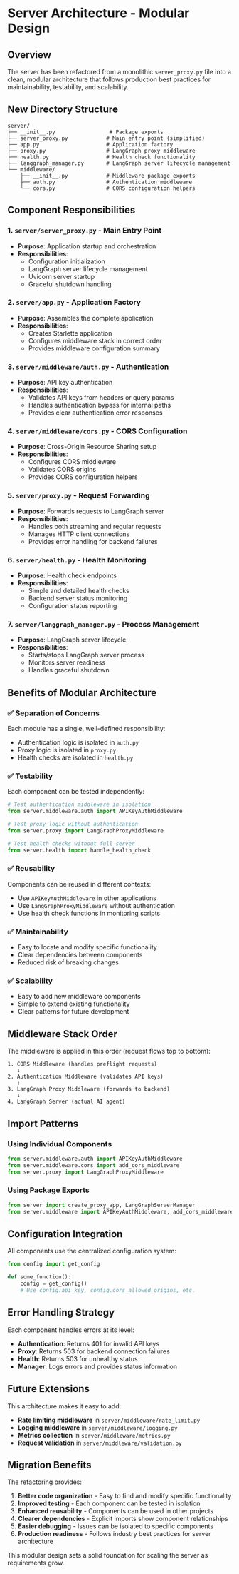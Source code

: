 # Server Architecture - Modular Design

## Overview

The server has been refactored from a monolithic `server_proxy.py` file into a clean, modular architecture that follows production best practices for maintainability, testability, and scalability.

## New Directory Structure

```
server/
├── __init__.py                 # Package exports
├── server_proxy.py            # Main entry point (simplified)
├── app.py                     # Application factory
├── proxy.py                   # LangGraph proxy middleware
├── health.py                  # Health check functionality
├── langgraph_manager.py       # LangGraph server lifecycle management
└── middleware/
    ├── __init__.py            # Middleware package exports
    ├── auth.py                # Authentication middleware
    └── cors.py                # CORS configuration helpers
```

## Component Responsibilities

### 1. **`server/server_proxy.py`** - Main Entry Point
- **Purpose**: Application startup and orchestration
- **Responsibilities**:
  - Configuration initialization
  - LangGraph server lifecycle management
  - Uvicorn server startup
  - Graceful shutdown handling

### 2. **`server/app.py`** - Application Factory
- **Purpose**: Assembles the complete application
- **Responsibilities**:
  - Creates Starlette application
  - Configures middleware stack in correct order
  - Provides middleware configuration summary

### 3. **`server/middleware/auth.py`** - Authentication
- **Purpose**: API key authentication
- **Responsibilities**:
  - Validates API keys from headers or query params
  - Handles authentication bypass for internal paths
  - Provides clear authentication error responses

### 4. **`server/middleware/cors.py`** - CORS Configuration
- **Purpose**: Cross-Origin Resource Sharing setup
- **Responsibilities**:
  - Configures CORS middleware
  - Validates CORS origins
  - Provides CORS configuration helpers

### 5. **`server/proxy.py`** - Request Forwarding
- **Purpose**: Forwards requests to LangGraph server
- **Responsibilities**:
  - Handles both streaming and regular requests
  - Manages HTTP client connections
  - Provides error handling for backend failures

### 6. **`server/health.py`** - Health Monitoring
- **Purpose**: Health check endpoints
- **Responsibilities**:
  - Simple and detailed health checks
  - Backend server status monitoring
  - Configuration status reporting

### 7. **`server/langgraph_manager.py`** - Process Management
- **Purpose**: LangGraph server lifecycle
- **Responsibilities**:
  - Starts/stops LangGraph server process
  - Monitors server readiness
  - Handles graceful shutdown

## Benefits of Modular Architecture

### ✅ **Separation of Concerns**
Each module has a single, well-defined responsibility:
- Authentication logic is isolated in `auth.py`
- Proxy logic is isolated in `proxy.py`
- Health checks are isolated in `health.py`

### ✅ **Testability**
Each component can be tested independently:
```python
# Test authentication middleware in isolation
from server.middleware.auth import APIKeyAuthMiddleware

# Test proxy logic without authentication
from server.proxy import LangGraphProxyMiddleware

# Test health checks without full server
from server.health import handle_health_check
```

### ✅ **Reusability**
Components can be reused in different contexts:
- Use `APIKeyAuthMiddleware` in other applications
- Use `LangGraphProxyMiddleware` without authentication
- Use health check functions in monitoring scripts

### ✅ **Maintainability**
- Easy to locate and modify specific functionality
- Clear dependencies between components
- Reduced risk of breaking changes

### ✅ **Scalability**
- Easy to add new middleware components
- Simple to extend existing functionality
- Clear patterns for future development

## Middleware Stack Order

The middleware is applied in this order (request flows top to bottom):

```
1. CORS Middleware (handles preflight requests)
   ↓
2. Authentication Middleware (validates API keys)
   ↓
3. LangGraph Proxy Middleware (forwards to backend)
   ↓
4. LangGraph Server (actual AI agent)
```

## Import Patterns

### Using Individual Components
```python
from server.middleware.auth import APIKeyAuthMiddleware
from server.middleware.cors import add_cors_middleware
from server.proxy import LangGraphProxyMiddleware
```

### Using Package Exports
```python
from server import create_proxy_app, LangGraphServerManager
from server.middleware import APIKeyAuthMiddleware, add_cors_middleware
```

## Configuration Integration

All components use the centralized configuration system:

```python
from config import get_config

def some_function():
    config = get_config()
    # Use config.api_key, config.cors_allowed_origins, etc.
```

## Error Handling Strategy

Each component handles errors at its level:
- **Authentication**: Returns 401 for invalid API keys
- **Proxy**: Returns 503 for backend connection failures
- **Health**: Returns 503 for unhealthy status
- **Manager**: Logs errors and provides status information

## Future Extensions

This architecture makes it easy to add:
- **Rate limiting middleware** in `server/middleware/rate_limit.py`
- **Logging middleware** in `server/middleware/logging.py`
- **Metrics collection** in `server/middleware/metrics.py`
- **Request validation** in `server/middleware/validation.py`

## Migration Benefits

The refactoring provides:
1. **Better code organization** - Easy to find and modify specific functionality
2. **Improved testing** - Each component can be tested in isolation
3. **Enhanced reusability** - Components can be used in other projects
4. **Clearer dependencies** - Explicit imports show component relationships
5. **Easier debugging** - Issues can be isolated to specific components
6. **Production readiness** - Follows industry best practices for server architecture

This modular design sets a solid foundation for scaling the server as requirements grow.
